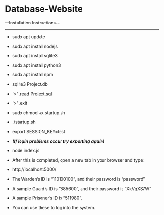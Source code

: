 # Database-Website

--Installation Instructions--
_____________________

* sudo apt update
* sudo apt install nodejs
* sudo apt install sqlite3
* sudo apt install python3
* sudo apt install npm

* sqlite3 Project.db
* '>' .read Project.sql
* '>' .exit

* sudo chmod +x startup.sh
* ./startup.sh

* export SESSION_KEY=test

* ***(If login problems occur try exporting again)***

* node index.js

* After this is completed, open a new tab in your  browser and type:

* http://localhost:5000/

* The Warden’s ID is “110100100”, and their password is “password”
* A sample Guard’s ID is “885600”, and their password is “XkVqXS7W”
* A sample Prisoner’s ID is “511980”.

* You can use these to log into the system.
